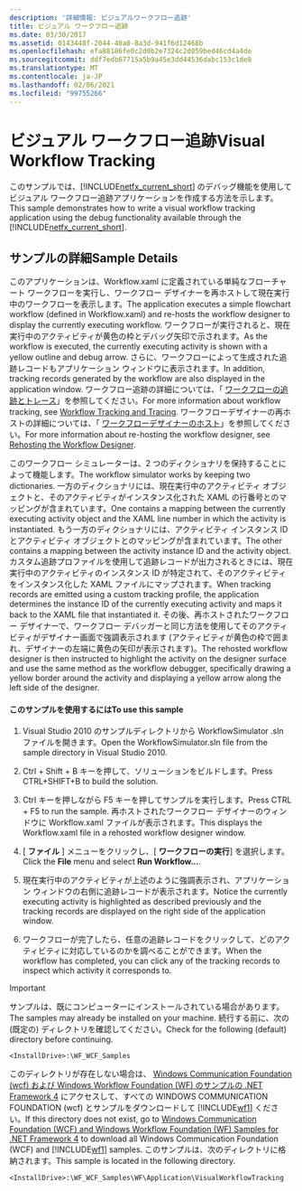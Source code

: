 ```yaml
---
description: '詳細情報: ビジュアルワークフロー追跡'
title: ビジュアル ワークフロー追跡
ms.date: 03/30/2017
ms.assetid: 0143448f-2044-40a0-8a3d-941f6d12468b
ms.openlocfilehash: efa88186fe0c2d0b2e7324c2d859bed46cd4a4de
ms.sourcegitcommit: ddf7edb67715a5b9a45e3dd44536dabc153c1de0
ms.translationtype: MT
ms.contentlocale: ja-JP
ms.lasthandoff: 02/06/2021
ms.locfileid: "99755266"
---
```

# <a name="visual-workflow-tracking"></a><span data-ttu-id="ae0ad-103">ビジュアル ワークフロー追跡</span><span class="sxs-lookup"><span data-stu-id="ae0ad-103">Visual Workflow Tracking</span></span>

<span data-ttu-id="ae0ad-104">このサンプルでは、[!INCLUDE[netfx_current_short](../../../../includes/netfx-current-short-md.md)] のデバッグ機能を使用してビジュアル ワークフロー追跡アプリケーションを作成する方法を示します。</span><span class="sxs-lookup"><span data-stu-id="ae0ad-104">This sample demonstrates how to write a visual workflow tracking application using the debug functionality available through the [!INCLUDE[netfx_current_short](../../../../includes/netfx-current-short-md.md)].</span></span>

## <a name="sample-details"></a><span data-ttu-id="ae0ad-105">サンプルの詳細</span><span class="sxs-lookup"><span data-stu-id="ae0ad-105">Sample Details</span></span>

 <span data-ttu-id="ae0ad-106">このアプリケーションは、Workflow.xaml に定義されている単純なフローチャート ワークフローを実行し、ワークフロー デザイナーを再ホストして現在実行中のワークフローを表示します。</span><span class="sxs-lookup"><span data-stu-id="ae0ad-106">The application executes a simple flowchart workflow (defined in Workflow.xaml) and re-hosts the workflow designer to display the currently executing workflow.</span></span> <span data-ttu-id="ae0ad-107">ワークフローが実行されると、現在実行中のアクティビティが黄色の枠とデバッグ矢印で示されます。</span><span class="sxs-lookup"><span data-stu-id="ae0ad-107">As the workflow is executed, the currently executing activity is shown with a yellow outline and debug arrow.</span></span> <span data-ttu-id="ae0ad-108">さらに、ワークフローによって生成された追跡レコードもアプリケーション ウィンドウに表示されます。</span><span class="sxs-lookup"><span data-stu-id="ae0ad-108">In addition, tracking records generated by the workflow are also displayed in the application window.</span></span> <span data-ttu-id="ae0ad-109">ワークフロー追跡の詳細については、「 [ワークフローの追跡とトレース](../workflow-tracking-and-tracing.md)」を参照してください。</span><span class="sxs-lookup"><span data-stu-id="ae0ad-109">For more information about workflow tracking, see [Workflow Tracking and Tracing](../workflow-tracking-and-tracing.md).</span></span> <span data-ttu-id="ae0ad-110">ワークフローデザイナーの再ホストの詳細については、「 [ワークフローデザイナーのホスト](../rehosting-the-workflow-designer.md)」を参照してください。</span><span class="sxs-lookup"><span data-stu-id="ae0ad-110">For more information about re-hosting the workflow designer, see [Rehosting the Workflow Designer](../rehosting-the-workflow-designer.md).</span></span>

 <span data-ttu-id="ae0ad-111">このワークフロー シミュレーターは、2 つのディクショナリを保持することによって機能します。</span><span class="sxs-lookup"><span data-stu-id="ae0ad-111">The workflow simulator works by keeping two dictionaries.</span></span> <span data-ttu-id="ae0ad-112">一方のディクショナリには、現在実行中のアクティビティ オブジェクトと、そのアクティビティがインスタンス化された XAML の行番号とのマッピングが含まれています。</span><span class="sxs-lookup"><span data-stu-id="ae0ad-112">One contains a mapping between the currently executing activity object and the XAML line number in which the activity is instantiated.</span></span> <span data-ttu-id="ae0ad-113">もう一方のディクショナリには、アクティビティ インスタンス ID とアクティビティ オブジェクトとのマッピングが含まれています。</span><span class="sxs-lookup"><span data-stu-id="ae0ad-113">The other contains a mapping between the activity instance ID and the activity object.</span></span> <span data-ttu-id="ae0ad-114">カスタム追跡プロファイルを使用して追跡レコードが出力されるときには、現在実行中のアクティビティのインスタンス ID が特定されて、そのアクティビティをインスタンス化した XAML ファイルにマップされます。</span><span class="sxs-lookup"><span data-stu-id="ae0ad-114">When tracking records are emitted using a custom tracking profile, the application determines the instance ID of the currently executing activity and maps it back to the XAML file that instantiated it.</span></span> <span data-ttu-id="ae0ad-115">その後、再ホストされたワークフロー デザイナーで、ワークフロー デバッガーと同じ方法を使用してそのアクティビティがデザイナー画面で強調表示されます (アクティビティが黄色の枠で囲まれ、デザイナーの左端に黄色の矢印が表示されます)。</span><span class="sxs-lookup"><span data-stu-id="ae0ad-115">The rehosted workflow designer is then instructed to highlight the activity on the designer surface and use the same method as the workflow debugger, specifically drawing a yellow border around the activity and displaying a yellow arrow along the left side of the designer.</span></span>

#### <a name="to-use-this-sample"></a><span data-ttu-id="ae0ad-116">このサンプルを使用するには</span><span class="sxs-lookup"><span data-stu-id="ae0ad-116">To use this sample</span></span>

1. <span data-ttu-id="ae0ad-117">Visual Studio 2010 のサンプルディレクトリから WorkflowSimulator .sln ファイルを開きます。</span><span class="sxs-lookup"><span data-stu-id="ae0ad-117">Open the WorkflowSimulator.sln file from the sample directory in Visual Studio 2010.</span></span>

2. <span data-ttu-id="ae0ad-118">Ctrl + Shift + B キーを押して、ソリューションをビルドします。</span><span class="sxs-lookup"><span data-stu-id="ae0ad-118">Press CTRL+SHIFT+B to build the solution.</span></span>

3. <span data-ttu-id="ae0ad-119">Ctrl キーを押しながら F5 キーを押してサンプルを実行します。</span><span class="sxs-lookup"><span data-stu-id="ae0ad-119">Press CTRL + F5 to run the sample.</span></span> <span data-ttu-id="ae0ad-120">再ホストされたワークフロー デザイナーのウィンドウに Workflow.xaml ファイルが表示されます。</span><span class="sxs-lookup"><span data-stu-id="ae0ad-120">This displays the Workflow.xaml file in a rehosted workflow designer window.</span></span>

4. <span data-ttu-id="ae0ad-121">[ **ファイル** ] メニューをクリックし、[ **ワークフローの実行**] を選択します。</span><span class="sxs-lookup"><span data-stu-id="ae0ad-121">Click the **File** menu and select **Run Workflow...**.</span></span>

5. <span data-ttu-id="ae0ad-122">現在実行中のアクティビティが上述のように強調表示され、アプリケーション ウィンドウの右側に追跡レコードが表示されます。</span><span class="sxs-lookup"><span data-stu-id="ae0ad-122">Notice the currently executing activity is highlighted as described previously and the tracking records are displayed on the right side of the application window.</span></span>

6. <span data-ttu-id="ae0ad-123">ワークフローが完了したら、任意の追跡レコードをクリックして、どのアクティビティに対応しているのかを調べることができます。</span><span class="sxs-lookup"><span data-stu-id="ae0ad-123">When the workflow has completed, you can click any of the tracking records to inspect which activity it corresponds to.</span></span>

> [!IMPORTANT]
> <span data-ttu-id="ae0ad-124">サンプルは、既にコンピューターにインストールされている場合があります。</span><span class="sxs-lookup"><span data-stu-id="ae0ad-124">The samples may already be installed on your machine.</span></span> <span data-ttu-id="ae0ad-125">続行する前に、次の (既定の) ディレクトリを確認してください。</span><span class="sxs-lookup"><span data-stu-id="ae0ad-125">Check for the following (default) directory before continuing.</span></span>  
>
> `<InstallDrive>:\WF_WCF_Samples`  
>
> <span data-ttu-id="ae0ad-126">このディレクトリが存在しない場合は、 [Windows Communication Foundation (wcf) および Windows Workflow Foundation (WF) のサンプルの .NET Framework 4](https://www.microsoft.com/download/details.aspx?id=21459) にアクセスして、すべての WINDOWS COMMUNICATION FOUNDATION (wcf) とサンプルをダウンロードして [!INCLUDE[wf1](../../../../includes/wf1-md.md)] ください。</span><span class="sxs-lookup"><span data-stu-id="ae0ad-126">If this directory does not exist, go to [Windows Communication Foundation (WCF) and Windows Workflow Foundation (WF) Samples for .NET Framework 4](https://www.microsoft.com/download/details.aspx?id=21459) to download all Windows Communication Foundation (WCF) and [!INCLUDE[wf1](../../../../includes/wf1-md.md)] samples.</span></span> <span data-ttu-id="ae0ad-127">このサンプルは、次のディレクトリに格納されます。</span><span class="sxs-lookup"><span data-stu-id="ae0ad-127">This sample is located in the following directory.</span></span>  
>
> `<InstallDrive>:\WF_WCF_Samples\WF\Application\VisualWorkflowTracking`
